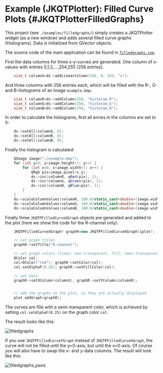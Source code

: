 # Example (JKQTPlotter): Filled Curve Plots {#JKQTPlotterFilledGraphs}
This project (see `./examples/filledgraphs/`) simply creates a JKQTPlotter widget (as a new window) and adds several filled curve graphs (Histograms). Data is initialized from QVector<int> objects.

The source code of the main application can be found in  [`filledgraphs.cpp`](https://github.com/jkriege2/JKQtPlotter/tree/master/examples/filledgraphs/filledgraphs.cpp).

First the data columns for three x-y-curves are generated. One column of x-values with entries 0,1,2,...,254,255 (256 entries).
```.cpp
    size_t columnX=ds->addLinearColumn(256, 0, 255, "x");
```

And three columns with 256 entries each, which will be filled with the R-, G- and B-histograms of an image `example.bmp`:
```.cpp
    size_t columnR=ds->addColumn(256, "historam_R");
    size_t columnG=ds->addColumn(256, "historam_G");
    size_t columnB=ds->addColumn(256, "historam_B");
```

In order to calculate the histograms, first all enries in the columns are set to 0:

```.cpp
    ds->setAll(columnG, 0);
    ds->setAll(columnR, 0);
    ds->setAll(columnB, 0);
```

Finally the histogram is calculated:

```.cpp
    QImage image(":/example.bmp");
    for (int y=0; y<image.height(); y++) {
        for (int x=0; x<image.width(); x++) {
            QRgb pix=image.pixel(x,y);
            ds->inc(columnR, qRed(pix), 1);
            ds->inc(columnG, qGreen(pix), 1);
            ds->inc(columnB, qBlue(pix), 1);
        }
    }
    ds->scaleColumnValues(columnR, 100.0/static_cast<double>(image.width()*image.height()));
    ds->scaleColumnValues(columnG, 100.0/static_cast<double>(image.width()*image.height()));
    ds->scaleColumnValues(columnB, 100.0/static_cast<double>(image.width()*image.height()));
```

Finally three `JKQTPFilledCurveXGraph` objects are generated and added to the plot (here we show the code for the R-channel only):

```.cpp
    JKQTPFilledCurveXGraph* graphR=new JKQTPFilledCurveXGraph(&plot);

    // set graph titles
    graphR->setTitle("R-channel");

    // set graph colors (lines: non-transparent, fill: semi-transparent
    QColor col;
    col=QColor("red"); graphR->setColor(col);
    col.setAlphaF(0.25); graphR->setFillColor(col);

    // set data
    graphR->setXColumn(columnX); graphR->setYColumn(columnR);


    // add the graphs to the plot, so they are actually displayed
    plot.addGraph(graphR);
```

The curves are fille with a semi-transparent color, which is achieved by setting `col.setAlphaF(0.25)` on the graph color `col`.

The result looks like this:

![filledgraphs](https://raw.githubusercontent.com/jkriege2/JKQtPlotter/master/screenshots/filledgraphs.png)

If you use `JKQTPFilledCurveYGraph` instead of `JKQTPFilledCurveXGraph`, the curve will not be filled until the y=0-axis, but until the x=0-axis. Of course you will also have to swap the x- and y-data columns. The result will look like this:

![filledgraphs_yaxis](https://raw.githubusercontent.com/jkriege2/JKQtPlotter/master/screenshots/filledgraphs_yaxis.png)
